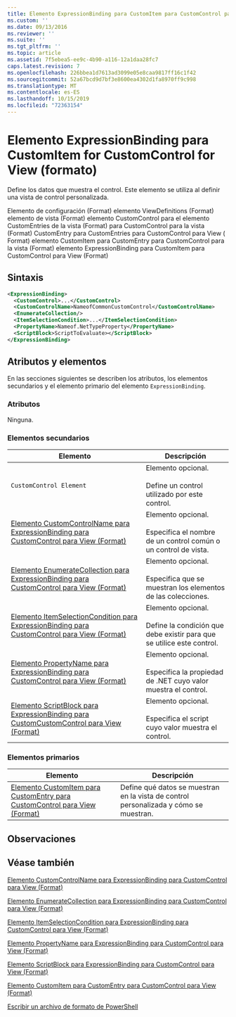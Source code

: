 ```yaml
---
title: Elemento ExpressionBinding para CustomItem para CustomControl para View (Format) | Microsoft Docs
ms.custom: ''
ms.date: 09/13/2016
ms.reviewer: ''
ms.suite: ''
ms.tgt_pltfrm: ''
ms.topic: article
ms.assetid: 7f5ebea5-ee9c-4b90-a116-12a1daa28fc7
caps.latest.revision: 7
ms.openlocfilehash: 226bbea1d7613ad3099e05e8caa9817ff16c1f42
ms.sourcegitcommit: 52a67bcd9d7bf3e8600ea4302d1fa8970ff9c998
ms.translationtype: MT
ms.contentlocale: es-ES
ms.lasthandoff: 10/15/2019
ms.locfileid: "72363154"
---
```

# <a name="expressionbinding-element-for-customitem-for-customcontrol-for-view-format"></a>Elemento ExpressionBinding para CustomItem for CustomControl for View (formato)

Define los datos que muestra el control. Este elemento se utiliza al definir una vista de control personalizada.

Elemento de configuración (Format) elemento ViewDefinitions (Format) elemento de vista (Format) elemento CustomControl para el elemento CustomEntries de la vista (Format) para CustomControl para la vista (Format) CustomEntry para CustomEntries para CustomControl para View ( Format) elemento CustomItem para CustomEntry para CustomControl para la vista (Format) elemento ExpressionBinding para CustomItem para CustomControl para View (Format)

## <a name="syntax"></a>Sintaxis

```xml
<ExpressionBinding>
  <CustomControl>...</CustomControl>
  <CustomControlName>NameofCommonCustomControl</CustomControlName>
  <EnumerateCollection/>
  <ItemSelectionCondition>...</ItemSelectionCondition>
  <PropertyName>Nameof.NetTypeProperty</PropertyName>
  <ScriptBlock>ScriptToEvaluate></ScriptBlock>
</ExpressionBinding>
```

## <a name="attributes-and-elements"></a>Atributos y elementos

En las secciones siguientes se describen los atributos, los elementos secundarios y el elemento primario del elemento `ExpressionBinding`.

### <a name="attributes"></a>Atributos

Ninguna.

### <a name="child-elements"></a>Elementos secundarios

|Elemento|Descripción|
|-------------|-----------------|
|`CustomControl Element`|Elemento opcional.<br /><br /> Define un control utilizado por este control.|
|[Elemento CustomControlName para ExpressionBinding para CustomControl para View (Format)](./customcontrolname-element-for-expressionbinding-for-customcontrol-for-view-format.md)|Elemento opcional.<br /><br /> Especifica el nombre de un control común o un control de vista.|
|[Elemento EnumerateCollection para ExpressionBinding para CustomControl para View (Format)](./enumeratecollection-element-for-expressionbinding-for-customcontrol-for-view-format.md)|Elemento opcional.<br /><br /> Especifica que se muestran los elementos de las colecciones.|
|[Elemento ItemSelectionCondition para ExpressionBinding para CustomControl para View (Format)](./itemselectioncondition-element-for-expressionbinding-for-customcontrol-format.md)|Elemento opcional.<br /><br /> Define la condición que debe existir para que se utilice este control.|
|[Elemento PropertyName para ExpressionBinding para CustomControl para View (Format)](./propertyname-element-for-expressionbinding-for-customcontrol-for-view-format.md)|Elemento opcional.<br /><br /> Especifica la propiedad de .NET cuyo valor muestra el control.|
|[Elemento ScriptBlock para ExpressionBinding para CustomCustomControl para View (Format)](./scriptblock-element-for-expressionbinding-for-customcontrol-for-view-format.md)|Elemento opcional.<br /><br /> Especifica el script cuyo valor muestra el control.|

### <a name="parent-elements"></a>Elementos primarios

|Elemento|Descripción|
|-------------|-----------------|
|[Elemento CustomItem para CustomEntry para CustomControl para View (Format)](./customitem-element-for-customentry-for-customcontrol-for-view-format.md)|Define qué datos se muestran en la vista de control personalizada y cómo se muestran.|

## <a name="remarks"></a>Observaciones

## <a name="see-also"></a>Véase también

[Elemento CustomControlName para ExpressionBinding para CustomControl para View (Format)](./customcontrolname-element-for-expressionbinding-for-customcontrol-for-view-format.md)

[Elemento EnumerateCollection para ExpressionBinding para CustomControl para View (Format)](./enumeratecollection-element-for-expressionbinding-for-customcontrol-for-view-format.md)

[Elemento ItemSelectionCondition para ExpressionBinding para CustomControl para View (Format)](./itemselectioncondition-element-for-expressionbinding-for-customcontrol-format.md)

[Elemento PropertyName para ExpressionBinding para CustomControl para View (Format)](./propertyname-element-for-expressionbinding-for-customcontrol-for-view-format.md)

[Elemento ScriptBlock para ExpressionBinding para CustomControl para View (Format)](./scriptblock-element-for-expressionbinding-for-customcontrol-for-view-format.md)

[Elemento CustomItem para CustomEntry para CustomControl para View (Format)](./customitem-element-for-customentry-for-customcontrol-for-view-format.md)

[Escribir un archivo de formato de PowerShell](./writing-a-powershell-formatting-file.md)
